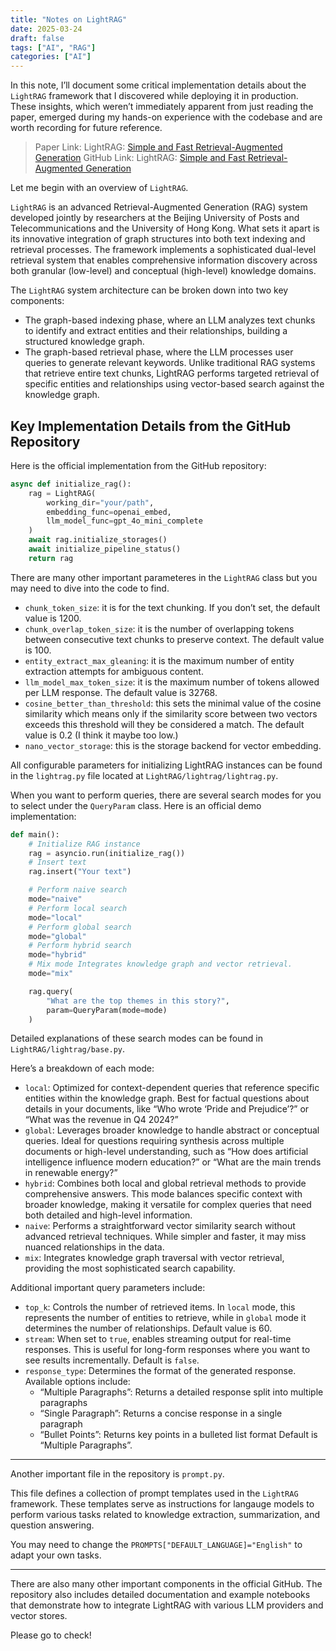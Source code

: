 ```yaml
---
title: "Notes on LightRAG"
date: 2025-03-24
draft: false
tags: ["AI", "RAG"]
categories: ["AI"]
---
```


In this note, I’ll document some critical implementation details about the `LightRAG` framework that I discovered while deploying it in production. These insights, which weren’t immediately apparent from just reading the paper, emerged during my hands-on experience with the codebase and are worth recording for future reference. 

> Paper Link: LightRAG: [Simple and Fast Retrieval-Augmented Generation](https://arxiv.org/abs/2410.05779)
GitHub Link: LightRAG: [Simple and Fast Retrieval-Augmented Generation](https://github.com/HKUDS/LightRAG?tab=readme-ov-file)
> 

Let me begin with an overview of `LightRAG`.

`LightRAG` is an advanced Retrieval-Augmented Generation (RAG) system developed jointly by researchers at the Beijing University of Posts and Telecommunications and the University of Hong Kong. What sets it apart is its innovative integration of graph structures into both text indexing and retrieval processes. The framework implements a sophisticated dual-level retrieval system that enables comprehensive information discovery across both granular (low-level) and conceptual (high-level) knowledge domains.

The `LightRAG` system architecture can be broken down into two key components:

- The graph-based indexing phase, where an LLM analyzes text chunks to identify and extract entities and their relationships, building a structured knowledge graph.
- The graph-based retrieval phase, where the LLM processes user queries to generate relevant keywords. Unlike traditional RAG systems that retrieve entire text chunks, LightRAG performs targeted retrieval of specific entities and relationships using vector-based search against the knowledge graph.

## Key Implementation Details from the GitHub Repository

Here is the official implementation from the GitHub repository:

```python
async def initialize_rag():
    rag = LightRAG(
        working_dir="your/path",
        embedding_func=openai_embed,
        llm_model_func=gpt_4o_mini_complete
    )
    await rag.initialize_storages()
    await initialize_pipeline_status()
    return rag
```

There are many other important parameteres in the `LightRAG` class but you may need to dive into the code to find.

- `chunk_token_size`: it is for the text chunking. If you don’t set, the default value is 1200.
- `chunk_overlap_token_size`: it is the number of overlapping tokens between consecutive text chunks to preserve context. The default value is 100.
- `entity_extract_max_gleaning`: it is the maximum number of entity extraction attempts for ambiguous content.
- `llm_model_max_token_size`: it is the maximum number of tokens allowed per LLM response. The default value is 32768.
- `cosine_better_than_threshold`: this sets the minimal value of the cosine similarity which means only if the similarity score between two vectors exceeds this threshold will they be considered a match. The default value is 0.2 (I think it maybe too low.)
- `nano_vector_storage`: this is the storage backend for vector embedding.

All configurable parameters for initializing LightRAG instances can be found in the `lightrag.py` file located at `LightRAG/lightrag/lightrag.py`.

When you want to perform queries, there are several search modes for you to select under the `QueryParam` class. Here is an official demo implementation:

```python
def main():
    # Initialize RAG instance
    rag = asyncio.run(initialize_rag())
    # Insert text
    rag.insert("Your text")

    # Perform naive search
    mode="naive"
    # Perform local search
    mode="local"
    # Perform global search
    mode="global"
    # Perform hybrid search
    mode="hybrid"
    # Mix mode Integrates knowledge graph and vector retrieval.
    mode="mix"

    rag.query(
        "What are the top themes in this story?",
        param=QueryParam(mode=mode)
    )
```

Detailed explanations of these search modes can be found in `LightRAG/lightrag/base.py`.

Here’s a breakdown of each mode:

- `local`: Optimized for context-dependent queries that reference specific entities within the knowledge graph. Best for factual questions about details in your documents, like “Who wrote ‘Pride and Prejudice’?” or “What was the revenue in Q4 2024?”
- `global`: Leverages broader knowledge to handle abstract or conceptual queries. Ideal for questions requiring synthesis across multiple documents or high-level understanding, such as “How does artificial intelligence influence modern education?” or “What are the main trends in renewable energy?”
- `hybrid`: Combines both local and global retrieval methods to provide comprehensive answers. This mode balances specific context with broader knowledge, making it versatile for complex queries that need both detailed and high-level information.
- `naive`: Performs a straightforward vector similarity search without advanced retrieval techniques. While simpler and faster, it may miss nuanced relationships in the data.
- `mix`: Integrates knowledge graph traversal with vector retrieval, providing the most sophisticated search capability.

Additional important query parameters include:

- `top_k`: Controls the number of retrieved items. In `local` mode, this represents the number of entities to retrieve, while in `global` mode it determines the number of relationships. Default value is 60.
- `stream`: When set to `true`, enables streaming output for real-time responses. This is useful for long-form responses where you want to see results incrementally. Default is `false`.
- `response_type`: Determines the format of the generated response. Available options include:
    - “Multiple Paragraphs”: Returns a detailed response split into multiple paragraphs
    - “Single Paragraph”: Returns a concise response in a single paragraph
    - “Bullet Points”: Returns key points in a bulleted list format
    Default is “Multiple Paragraphs”.

---

Another important file in the repository is `prompt.py`.

This file defines a collection of prompt templates used in the `LightRAG` framework. These templates serve as instructions for langauge models to perform various tasks related to knowledge extraction, summarization, and question answering.

You may need to change the `PROMPTS["DEFAULT_LANGUAGE]="English"` to adapt your own tasks.

---

There are also many other important components in the official GitHub. The repository also includes detailed documentation and example notebooks that demonstrate how to integrate LightRAG with various LLM providers and vector stores.

Please go to check!